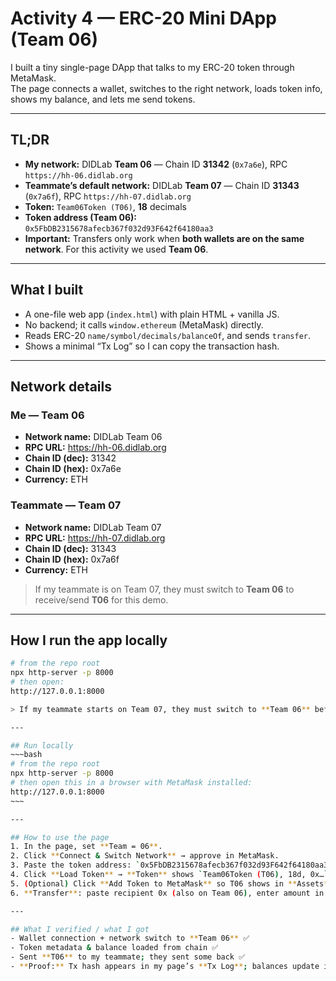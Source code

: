 # Activity 4 — ERC-20 Mini DApp (Team 06)

I built a tiny single-page DApp that talks to my ERC-20 token through MetaMask.  
The page connects a wallet, switches to the right network, loads token info, shows my balance, and lets me send tokens.

---

## TL;DR
- **My network:** DIDLab **Team 06** — Chain ID **31342** (`0x7a6e`), RPC `https://hh-06.didlab.org`
- **Teammate’s default network:** DIDLab **Team 07** — Chain ID **31343** (`0x7a6f`), RPC `https://hh-07.didlab.org`
- **Token:** `Team06Token (T06)`, **18** decimals
- **Token address (Team 06):** `0x5FbDB2315678afecb367f032d93F642f64180aa3`
- **Important:** Transfers only work when **both wallets are on the same network**. For this activity we used **Team 06**.

---

## What I built
- A one-file web app (`index.html`) with plain HTML + vanilla JS.
- No backend; it calls `window.ethereum` (MetaMask) directly.
- Reads ERC-20 `name/symbol/decimals/balanceOf`, and sends `transfer`.
- Shows a minimal “Tx Log” so I can copy the transaction hash.

---

## Network details

### Me — Team 06
- **Network name:** DIDLab Team 06  
- **RPC URL:** https://hh-06.didlab.org  
- **Chain ID (dec):** 31342  
- **Chain ID (hex):** 0x7a6e  
- **Currency:** ETH

### Teammate — Team 07
- **Network name:** DIDLab Team 07  
- **RPC URL:** https://hh-07.didlab.org  
- **Chain ID (dec):** 31343  
- **Chain ID (hex):** 0x7a6f  
- **Currency:** ETH

> If my teammate is on Team 07, they must switch to **Team 06** to receive/send **T06** for this demo.

---

## How I run the app locally
```bash
# from the repo root
npx http-server -p 8000
# then open:
http://127.0.0.1:8000

> If my teammate starts on Team 07, they must switch to **Team 06** before we exchange **T06**.

---

## Run locally
~~~bash
# from the repo root
npx http-server -p 8000
# then open this in a browser with MetaMask installed:
http://127.0.0.1:8000
~~~

---

## How to use the page
1. In the page, set **Team = 06**.  
2. Click **Connect & Switch Network** → approve in MetaMask.  
3. Paste the token address: `0x5FbDB2315678afecb367f032d93F642f64180aa3`.  
4. Click **Load Token** → **Token** shows `Team06Token (T06), 18d, 0x…` and **Balance** appears.  
5. (Optional) Click **Add Token to MetaMask** so T06 shows in **Assets**.  
6. **Transfer**: paste recipient 0x (also on Team 06), enter amount in human units (e.g., `10`), click **Send**, approve.

---

## What I verified / what I got
- Wallet connection + network switch to **Team 06** ✅  
- Token metadata & balance loaded from chain ✅  
- Sent **T06** to my teammate; they sent some back ✅  
- **Proof:** Tx hash appears in my page’s **Tx Log**; balances update in the app and in MetaMask.


